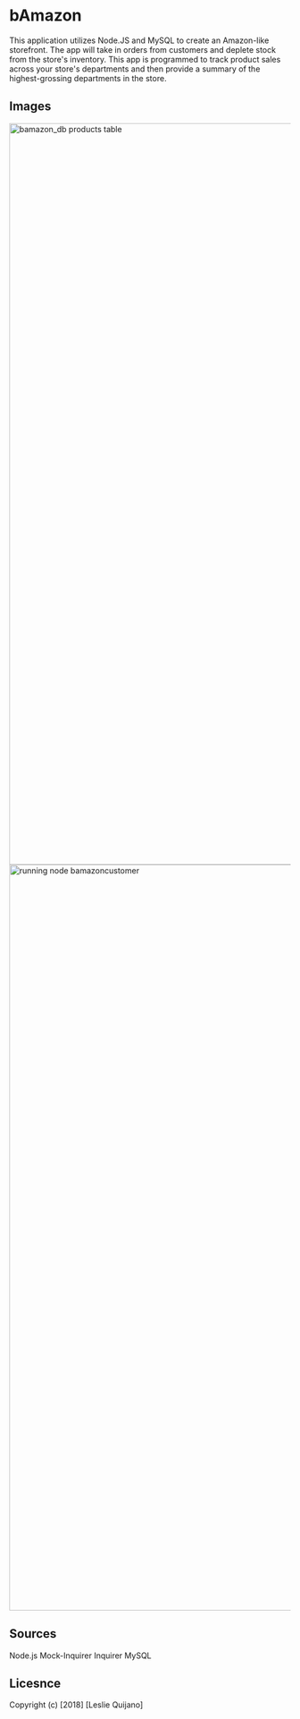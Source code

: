 # bAmazon
This application utilizes Node.JS and MySQL to create an Amazon-like storefront. The app will take in orders from customers and deplete stock from the store's inventory. This app is programmed to track product sales across your store's departments and then provide a summary of the highest-grossing departments in the store. 


## Images
<img width="1327" alt="bamazon_db products table" src="https://user-images.githubusercontent.com/38147387/45262453-c9318980-b3cb-11e8-9452-606628c39150.png">

<img width="1335" alt="running node bamazoncustomer" src="https://user-images.githubusercontent.com/38147387/45262456-ce8ed400-b3cb-11e8-8341-08023b815797.png">

## Sources
Node.js
Mock-Inquirer
Inquirer
MySQL

## Licesnce
Copyright (c) [2018] [Leslie Quijano]
